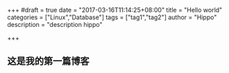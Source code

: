 +++
#draft = true
date = "2017-03-16T11:14:25+08:00"
title = "Hello world"
categories = ["Linux","Database"]
tags = ["tag1","tag2"]
author = "Hippo"
description = "description hippo"

+++



## 这是我的第一篇博客
